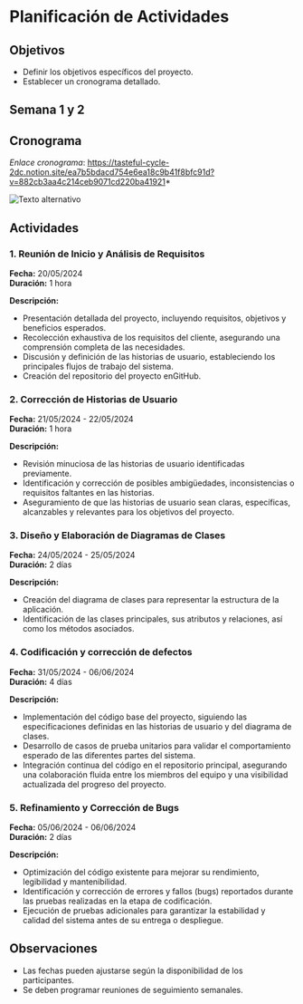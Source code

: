# Planificación de Actividades
## Objetivos
- Definir los objetivos específicos del proyecto.
- Establecer un cronograma detallado.

## Semana 1 y 2
## Cronograma

*Enlace cronograma*: https://tasteful-cycle-2dc.notion.site/ea7b5bdacd754e6ea18c9b41f8bfc91d?v=882cb3aa4c214ceb9071cd220ba41921*

![Texto alternativo](./images/cronograma-V3.jpeg)

## Actividades

### 1. Reunión de Inicio y Análisis de Requisitos
**Fecha:** 20/05/2024  
**Duración:** 1 hora  

**Descripción:**
- Presentación detallada del proyecto, incluyendo requisitos, objetivos y beneficios esperados.
- Recolección exhaustiva de los requisitos del cliente, asegurando una comprensión completa de las necesidades.
- Discusión y definición de las historias de usuario, estableciendo los principales flujos de trabajo del sistema.
- Creación del repositorio del proyecto enGitHub.

### 2. Corrección de Historias de Usuario
**Fecha:** 21/05/2024  -  22/05/2024  
**Duración:** 1 hora  

**Descripción:**
- Revisión minuciosa de las historias de usuario identificadas previamente.
- Identificación y corrección de posibles ambigüedades, inconsistencias o requisitos faltantes en las historias.
- Aseguramiento de que las historias de usuario sean claras, específicas, alcanzables y relevantes para los objetivos del proyecto.

### 3. Diseño y Elaboración de Diagramas de Clases
**Fecha:** 24/05/2024 - 25/05/2024  
**Duración:** 2 días

**Descripción:**
- Creación del diagrama de clases para representar la estructura de la aplicación.
- Identificación de las clases principales, sus atributos y relaciones, así como los métodos asociados.

### 4. Codificación y corrección de defectos
**Fecha:** 31/05/2024 - 06/06/2024  
**Duración:** 4 días  

**Descripción:**
- Implementación del código base del proyecto, siguiendo las especificaciones definidas en las historias de usuario y del diagrama de clases.
- Desarrollo de casos de prueba unitarios para validar el comportamiento esperado de las diferentes partes del sistema.
- Integración continua del código en el repositorio principal, asegurando una colaboración fluida entre los miembros del equipo y una visibilidad actualizada del progreso del proyecto.

### 5. Refinamiento y Corrección de Bugs
**Fecha:** 05/06/2024 - 06/06/2024  
**Duración:** 2 días  

**Descripción:**
- Optimización del código existente para mejorar su rendimiento, legibilidad y mantenibilidad.
- Identificación y corrección de errores y fallos (bugs) reportados durante las pruebas realizadas en la etapa de codificación.
- Ejecución de pruebas adicionales para garantizar la estabilidad y calidad del sistema antes de su entrega o despliegue.
## Observaciones
- Las fechas pueden ajustarse según la disponibilidad de los participantes.
- Se deben programar reuniones de seguimiento semanales.

